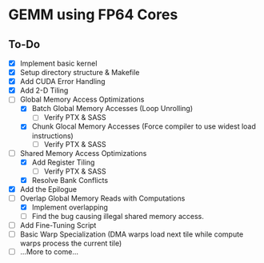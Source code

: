 # GEMM using FP64 Cores

## To-Do

- [x] Implement basic kernel
- [x] Setup directory structure & Makefile
- [x] Add CUDA Error Handling
- [x] Add 2-D Tiling
- [ ] Global Memory Access Optimizations
  - [x] Batch Global Memory Accesses (Loop Unrolling)
    - [ ] Verify PTX & SASS
  - [x] Chunk Glocal Memory Accesses (Force compiler to use widest load instructions)
    - [ ] Verify PTX & SASS
- [ ] Shared Memory Access Optimizations
  - [x] Add Register Tiling
    - [ ] Verify PTX & SASS
  - [x] Resolve Bank Conflicts
- [x] Add the Epilogue
- [ ] Overlap Global Memory Reads with Computations
  - [x] Implement overlapping
  - [ ] Find the bug causing illegal shared memory access.
- [ ] Add Fine-Tuning Script
- [ ] Basic Warp Specialization (DMA warps load next tile while compute warps process the current tile)
- [ ] ...More to come...
